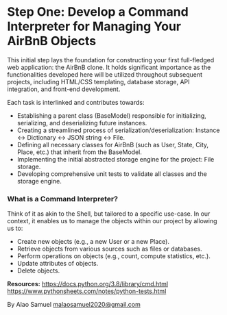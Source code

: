 # Step One: Develop a Command Interpreter for Managing Your AirBnB Objects

This initial step lays the foundation for constructing your first full-fledged web application: the AirBnB clone. It holds significant importance as the functionalities developed here will be utilized throughout subsequent projects, including HTML/CSS templating, database storage, API integration, and front-end development.

Each task is interlinked and contributes towards:

- Establishing a parent class (BaseModel) responsible for initializing, serializing, and deserializing future instances.
- Creating a streamlined process of serialization/deserialization: Instance <-> Dictionary <-> JSON string <-> File.
- Defining all necessary classes for AirBnB (such as User, State, City, Place, etc.) that inherit from the BaseModel.
- Implementing the initial abstracted storage engine for the project: File storage.
- Developing comprehensive unit tests to validate all classes and the storage engine.

### What is a Command Interpreter?

Think of it as akin to the Shell, but tailored to a specific use-case. In our context, it enables us to manage the objects within our project by allowing us to:

- Create new objects (e.g., a new User or a new Place).
- Retrieve objects from various sources such as files or databases.
- Perform operations on objects (e.g., count, compute statistics, etc.).
- Update attributes of objects.
- Delete objects.

**Resources:** 
<https://docs.python.org/3.8/library/cmd.html>
<https://www.pythonsheets.com/notes/python-tests.html>

By Alao Samuel <malaosamuel2020@gmail.com>
